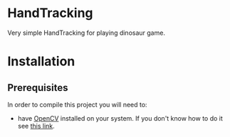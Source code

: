 # HandTracking
Very simple HandTracking for playing dinosaur game.
# Installation

## Prerequisites
In order to compile this project you will need to:
- have [OpenCV](https://opencv.org/) installed on your system. If you don't know how to do it see [this link](https://docs.opencv.org/master/d9/df8/tutorial_root.html).

